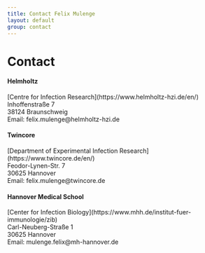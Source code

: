 ```yaml
---
title: Contact Felix Mulenge
layout: default
group: contact
---
```


# Contact


<div class="row">

<div class="col-md-4">

  <h4>Helmholtz</h4>
  [Centre for Infection Research](https://www.helmholtz-hzi.de/en/)<br>
  Inhoffenstraße 7<br>
  38124 Braunschweig<br>
  Email: felix.mulenge@helmholtz-hzi.de

</div>

<div class="col-md-4">

  <h4>Twincore</h4>
  [Department of Experimental Infection Research](https://www.twincore.de/en/)<br>
  Feodor-Lynen-Str. 7<br>
  30625 Hannover<br>
  Email: felix.mulenge@twincore.de <br>

</div>

<div class="col-md-4">

  <h4> Hannover Medical School</h4>
  [Center for Infection Biology](https://www.mhh.de/institut-fuer-immunologie/zib)<br>
  Carl-Neuberg-Straße 1<br>
  30625 Hannover<br>
  Email: mulenge.felix@mh-hannover.de <br>

</div>

</div>
